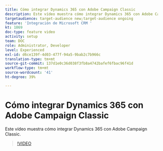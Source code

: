 ```yaml
---
title: Cómo integrar Dynamics 365 con Adobe Campaign Classic
description: Este vídeo muestra cómo integrar Dynamics 365 con Adobe Campaign Classic.
targetaudience: target-audience new;target-audience ongoing
feature: 'Integración de Microsoft CRM '
kt: 1869
doc-type: feature video
activity: setup
team: DOC
role: Administrator, Developer
level: Experienced
exl-id: d6ce139f-4d03-477f-94a5-9bab2c7b966c
translation-type: tm+mt
source-git-commit: 137d1e0c36d038f3fb8a4742bafef6fbac96f41d
workflow-type: tm+mt
source-wordcount: '41'
ht-degree: 39%

---
```


# Cómo integrar Dynamics 365 con Adobe Campaign Classic

Este vídeo muestra cómo integrar Dynamics 365 con Adobe Campaign Classic.

>[!VIDEO](https://video.tv.adobe.com/v/23837?quality=12)
